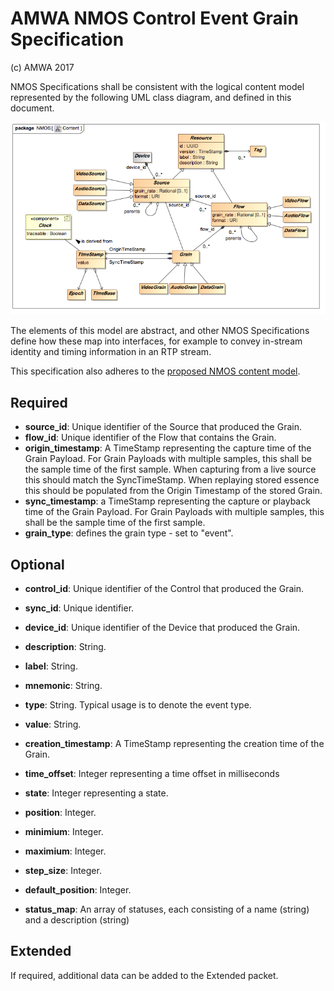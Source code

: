 # AMWA NMOS Control Event Grain Specification
(c) AMWA 2017

NMOS Specifications shall be consistent with the logical content model represented by the following UML class diagram, and defined in this document.

![Content Model](images/Content.png)

The elements of this model are abstract, and other NMOS Specifications define how these map into interfaces, for example to convey in-stream identity and timing information in an RTP stream.

This specification also adheres to the [proposed NMOS content model](https://github.com/AMWA-TV/nmos-content-model).

## Required

- **source_id**: Unique identifier of the Source that produced the Grain.
- **flow_id**: Unique identifier of the Flow that contains the Grain.
- **origin_timestamp**: A TimeStamp representing the capture time of the Grain Payload. For Grain Payloads with multiple samples, this shall be the sample time of the first sample. When capturing from a live source this should match the SyncTimeStamp. When replaying stored essence this should be populated from the Origin Timestamp of the stored Grain.
- **sync_timestamp**: a TimeStamp representing the capture or playback time of the Grain Payload. For Grain Payloads with multiple samples, this shall be the sample time of the first sample.
- **grain_type**: defines the grain type - set to "event".

## Optional

- **control_id**: Unique identifier of the Control that produced the Grain.
- **sync_id**: Unique identifier.
- **device_id**: Unique identifier of the Device that produced the Grain.

- **description**: String.
- **label**: String. 
- **mnemonic**: String.
- **type**: String. Typical usage is to denote the event type.
- **value**: String.

- **creation_timestamp**: A TimeStamp representing the creation time of the Grain.

- **time_offset**: Integer representing a time offset in milliseconds
- **state**: Integer representing a state.
- **position**: Integer.
- **minimium**: Integer.
- **maximium**: Integer.
- **step_size**: Integer.
- **default_position**: Integer.

- **status_map**: An array of statuses, each consisting of a name (string) and a description (string)

## Extended

If required, additional data can be added to the Extended packet.


